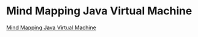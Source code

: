 # Mind Mapping Java Virtual Machine
[Mind Mapping Java Virtual Machine](https://aiwithcloud.com/2022/09/19/mind_mapping_java_virtual_machine/)